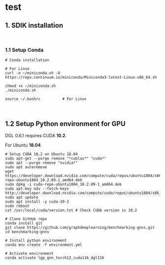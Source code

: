 # test
## 1. SDIK installation
<br>

### 1.1 Setup Conda

```
# Conda installation

# For Linux
curl -o ~/miniconda.sh -O https://repo.continuum.io/miniconda/Miniconda3-latest-Linux-x86_64.sh

chmod +x ~/miniconda.sh    
./miniconda.sh  

source ~/.bashrc          # For Linux
```


<br>

## 1.2 Setup Python environment for GPU

DGL 0.6.1 requires CUDA **10.2**.

For Ubuntu **18.04**

```
# Setup CUDA 10.2 on Ubuntu 18.04
sudo apt-get --purge remove "*cublas*" "cuda*"
sudo apt --purge remove "nvidia*"
sudo apt autoremove
wget https://developer.download.nvidia.com/compute/cuda/repos/ubuntu1804/x86_64/cuda-repo-ubuntu1804_10.2.89-1_amd64.deb
sudo dpkg -i cuda-repo-ubuntu1804_10.2.89-1_amd64.deb
sudo apt-key adv --fetch-keys http://developer.download.nvidia.com/compute/cuda/repos/ubuntu1804/x86_64/7fa2af80.pub
sudo apt update
sudo apt install -y cuda-10-2
sudo reboot
cat /usr/local/cuda/version.txt # Check CUDA version is 10.2

# Clone GitHub repo
conda install git
git clone https://github.com/graphdeeplearning/benchmarking-gnns.git
cd benchmarking-gnns

# Install python environment
conda env create -f environment.yml 

# Activate environment
conda activate lgp_gnn_torch13_cuda116_dgl116
```






<br><br>
